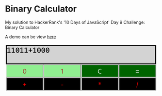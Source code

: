 # Binary Calculator
My solution to HackerRank's '10 Days of JavaScript' Day 9 Challenge: Binary Calculator

A demo can be view [here](https://gsalinaslopez.github.io/hackerrank-binary-calculator/)

![preview](preview.png)